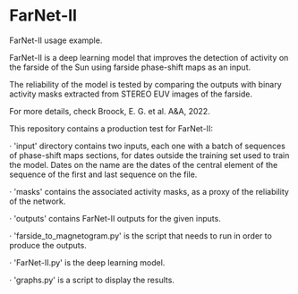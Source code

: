 # FarNet-II
FarNet-II usage example.

FarNet-II is a deep learning model that improves
the detection of activity on the farside of the Sun
using farside phase-shift maps as an input.

The reliability of the model is tested by comparing the
outputs with binary activity masks extracted from 
STEREO EUV images of the farside.

For more details, check Broock, E. G. et al. A&A, 2022. 

This repository contains a production test for FarNet-II:

· 'input' directory contains two inputs, 
each one with a batch of sequences of phase-shift 
maps sections, for dates outside the training set 
used to train the model. Dates on the name are the 
dates of the central element of the sequence of the 
first and last sequence on the file.

· 'masks' contains the associated activity masks, as
a proxy of the reliability of the network.

· 'outputs' contains FarNet-II outputs for the given
inputs.

· 'farside_to_magnetogram.py' is the script that needs
to run in order to produce the outputs.

· 'FarNet-II.py' is the deep learning model.

· 'graphs.py' is a script to display the results.
